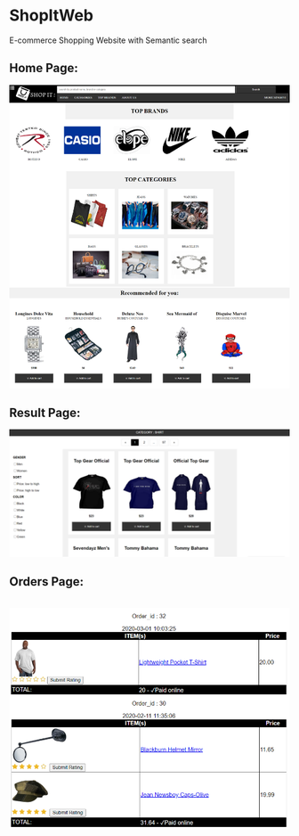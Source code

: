 # ShopItWeb

E-commerce Shopping Website with Semantic search


<h2>Home Page:</h2>
<img src="https://github.com/MohitSinghvi/ShopItWeb/blob/master/Screenshots/home.png?raw=true">
</br>

<h2>Result Page:</h2>

<img src="https://github.com/MohitSinghvi/ShopItWeb/blob/master/Screenshots/resultpage.PNG?raw=true" >
</br>

<h2>Orders Page:</h2>

</br>
<img src="https://github.com/MohitSinghvi/ShopItWeb/blob/master/Screenshots/show_orders.PNG?raw=true">
